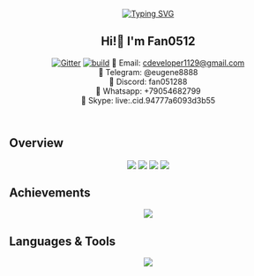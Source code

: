 <header>


<a href="https://git.io/typing-svg"><img src="https://readme-typing-svg.demolab.com?font=Comic+Sans+MS&size=30&pause=1000&center=true&width=520&lines=I+am+a+Full+Stack+Web+Developer+over+6+years+of+Experience;" alt="Typing SVG" /></a>
## Hi!👋 I'm Fan0512
[![Gitter](https://badges.gitter.im/github-activity-generator/community.svg)](https://gitter.im/github-activity-generator/community?utm_source=badge&utm_medium=badge&utm_campaign=pr-badge) 
[![build](https://github.com/Shpota/github-activity-generator/workflows/build/badge.svg)](https://github.com/Shpota/github-activity-generator/actions?query=workflow%3Abuild)
💬 Email: cdeveloper1129@gmail.com<br/>
💬 Telegram: @eugene8888<br/>
💬 Discord: fan051288 <br/>
💬 Whatsapp: +79054682799 <br/>
💬 Skype: live:.cid.94777a6093d3b55

</header>

<!--
  <<< Author notes: Step 1 >>>
  Choose 3-5 steps for your course.
  The first step is always the hardest, so pick something easy!
  Link to docs.github.com for further explanations.
  Encourage users to open new tabs for steps!
-->
## Overview
<div align="center">
  <img align="center" src="http://github-profile-summary-cards.vercel.app/api/cards/repos-per-language?username=elitesuper&theme=github" />
  <img align="center" src="http://github-profile-summary-cards.vercel.app/api/cards/most-commit-language?username=elitesuper&theme=github" />
  <img align="center" src="http://github-profile-summary-cards.vercel.app/api/cards/productive-time?username=elitesuper&theme=github&utcOffset=8" />
  <img align="center" src="http://github-profile-summary-cards.vercel.app/api/cards/stats?username=elitesuper&theme=github" />  
</div>

## Achievements
<p align="center">
  <img src="https://github-profile-trophy.vercel.app?username=c-hillyard&theme=onedark&hide_border=true&include_all_commits=true&line_height=27"/>
</p>


## Languages & Tools
<p align="center">
  <a href="https://skillicons.dev">
    <img src="https://skillicons.dev/icons?i=html,js,ts,css,sass,php,py,react,redux,nextjs,nuxtjs,angular,vue,nodejs,django,laravel,wordpress,bootstrap,tailwind,jquery,mongodb,mysql,postgres,nginx,powershell,vscode,git,github,unity,vercel,heroku,aws,rust,solidity" />
  </a>
</p>

